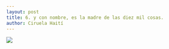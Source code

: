 ```yaml
---
layout: post
title: 6. y con nombre, es la madre de las diez mil cosas.
author: Ciruela Haití
---
```


![](https://ciruelahaiti.github.io/images/007.jpg)
